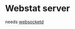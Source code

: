 # Webstat server
needs [websocketd](https://github.com/joewalnes/websocketd/wiki/Download-and-install)
